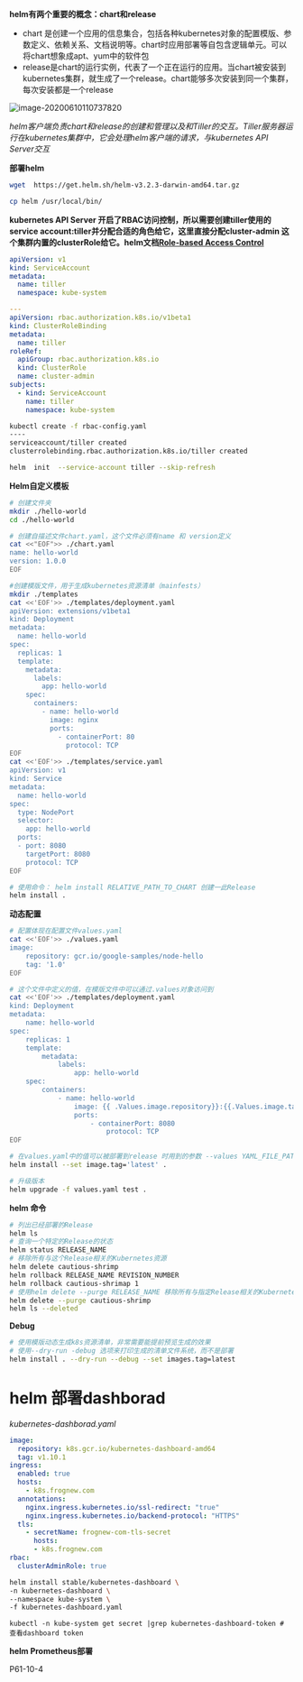 **helm有两个重要的概念：chart和release**

* chart 是创建一个应用的信息集合，包括各种kubernetes对象的配置模版、参数定义、依赖关系、文档说明等。chart时应用部署等自包含逻辑单元。可以将chart想象成apt、yum中的软件包
* release是chart的运行实例，代表了一个正在运行的应用。当chart被安装到kubernetes集群，就生成了一个release。chart能够多次安装到同一个集群，每次安装都是一个release

![image-20200610110737820](http://carson-mweb.oss-cn-beijing.aliyuncs.com/2020/06/14/image20200610110737820.png?image/auto-orient,1/quality,q_90)



*helm客户端负责chart和release的创建和管理以及和Tiller的交互。Tiller服务器运行在kubernetes集群中，它会处理helm客户端的请求，与kubernetes API Server交互*

**部署helm**

```bash
wget  https://get.helm.sh/helm-v3.2.3-darwin-amd64.tar.gz

cp helm /usr/local/bin/
```

**kubernetes API Server 开启了RBAC访问控制，所以需要创建tiller使用的service account:tiller并分配合适的角色给它，这里直接分配cluster-admin 这个集群内置的clusterRole给它。helm文档[Role-based Access Control](https://docs.helm.sh/using_helm/#role-based-access-control)**

```yaml
apiVersion: v1
kind: ServiceAccount
metadata:
  name: tiller
  namespace: kube-system

---
apiVersion: rbac.authorization.k8s.io/v1beta1
kind: ClusterRoleBinding
metadata:
  name: tiller
roleRef:
  apiGroup: rbac.authorization.k8s.io
  kind: ClusterRole
  name: cluster-admin
subjects:
  - kind: ServiceAccount
    name: tiller
    namespace: kube-system
```

```bash
kubectl create -f rbac-config.yaml
----
serviceaccount/tiller created
clusterrolebinding.rbac.authorization.k8s.io/tiller created
```

```bash
helm  init  --service-account tiller --skip-refresh
```

**Helm自定义模板**

```bash
# 创建文件夹
mkdir ./hello-world
cd ./hello-world

# 创建自描述文件chart.yaml，这个文件必须有name 和 version定义
cat <<"EOF">> ./chart.yaml
name: hello-world
version: 1.0.0
EOF

#创建模版文件，用于生成kubernetes资源清单（mainfests）
mkdir ./templates
cat <<'EOF'>> ./templates/deployment.yaml
apiVersion: extensions/v1beta1
kind: Deployment
metadata:
  name: hello-world
spec:
  replicas: 1
  template:
    metadata:
      labels:
        app: hello-world
    spec:
      containers:
        - name: hello-world
          image: nginx
          ports:
            - containerPort: 80
              protocol: TCP
EOF
cat <<'EOF'>> ./templates/service.yaml
apiVersion: v1
kind: Service
metadata:
  name: hello-world
spec:
  type: NodePort
  selector:
    app: hello-world
  ports:
  - port: 8080
    targetPort: 8080
    protocol: TCP
EOF

# 使用命令： helm install RELATIVE_PATH_TO_CHART 创建一此Release
helm install .
```

**动态配置**

```bash
# 配置体现在配置文件values.yaml
cat <<'EOF'>> ./values.yaml
image:
	repository: gcr.io/google-samples/node-hello
	tag: '1.0'
EOF

# 这个文件中定义的值，在模版文件中可以通过.values对象访问到
cat <<'EOF'>> ./templates/deployment.yaml
kind: Deployment
metadata:
	name: hello-world
spec:
	replicas: 1
	template:
		metadata:
			labels:
				app: hello-world
    spec:
    	containers:
    		- name: hello-world
    			image: {{ .Values.image.repository}}:{{.Values.image.tag}}
    			ports:
    				- containerPort: 8080
    					protocol: TCP
EOF

# 在values.yaml中的值可以被部署到release 时用到的参数 --values YAML_FILE_PATH 或 --set key1=values1 key2=values2 覆盖掉
helm install --set image.tag='latest' .

# 升级版本
helm upgrade -f values.yaml test .
```

**helm 命令**

```bash
# 列出已经部署的Release
helm ls
# 查询一个特定的Release的状态
helm status RELEASE_NAME
# 移除所有与这个Release相关的Kubernetes资源
helm delete cautious-shrimp
helm rollback RELEASE_NAME REVISION_NUMBER
helm rollback cautious-shrimap 1
# 使用helm delete --purge RELEASE_NAME 移除所有与指定Release相关的Kubernetes资源和所有这个Release的记录
helm delete --purge cautious-shrimp
helm ls --deleted
```

**Debug**

```bash
# 使用模版动态生成k8s资源清单，非常需要能提前预览生成的效果
# 使用--dry-run -debug 选项来打印生成的清单文件系统，而不是部署
helm install . --dry-run --debug --set images.tag=latest
```

# helm 部署dashborad

*kubernetes-dashborad.yaml*

```yaml
image:
  repository: k8s.gcr.io/kubernetes-dashboard-amd64
  tag: v1.10.1
ingress:
  enabled: true
  hosts:
    - k8s.frognew.com
  annotations:
    nginx.ingress.kubernetes.io/ssl-redirect: "true"
    nginx.ingress.kubernetes.io/backend-protocol: "HTTPS"
  tls:
    - secretName: frognew-com-tls-secret
      hosts:
      - k8s.frognew.com
rbac:
  clusterAdminRole: true
```

```bash
helm install stable/kubernetes-dashboard \
-n kubernetes-dashboard \
--namespace kube-system \
-f kubernetes-dashboard.yaml
```

```shell
kubectl -n kube-system get secret |grep kubernetes-dashboard-token # 查看dashboard token
```

**helm Prometheus部署**

P61-10-4